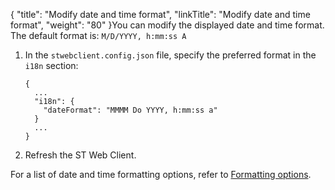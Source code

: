 {
    "title": "Modify date and time format",
    "linkTitle": "Modify date and time format",
    "weight": "80"
}You can modify the displayed date and time format. The default format is: `M/D/YYYY, h:mm:ss A`

1.  In the `stwebclient.config.json` file, specify the preferred format in the `i18n` section:  


        {
          ...
          "i18n": {
            "dateFormat": "MMMM Do YYYY, h:mm:ss a"
          }
          ...
        }

2.  Refresh the ST Web Client.

For a list of date and time formatting options, refer to [Formatting options](https://momentjs.com/docs/#/displaying/).
